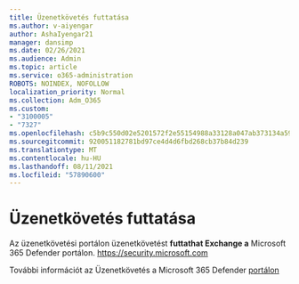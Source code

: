 ```yaml
---
title: Üzenetkövetés futtatása
ms.author: v-aiyengar
author: AshaIyengar21
manager: dansimp
ms.date: 02/26/2021
ms.audience: Admin
ms.topic: article
ms.service: o365-administration
ROBOTS: NOINDEX, NOFOLLOW
localization_priority: Normal
ms.collection: Adm_O365
ms.custom:
- "3100005"
- "7327"
ms.openlocfilehash: c5b9c550d02e5201572f2e55154988a33128a047ab373134a59188f6ab59820b
ms.sourcegitcommit: 920051182781bd97ce4d4d6fbd268cb37b84d239
ms.translationtype: MT
ms.contentlocale: hu-HU
ms.lasthandoff: 08/11/2021
ms.locfileid: "57890600"
---
```

# <a name="run-a-message-trace"></a>Üzenetkövetés futtatása

Az üzenetkövetési portálon üzenetkövetést **futtathat Exchange a** Microsoft 365 Defender portálon. <https://security.microsoft.com>

További információt az Üzenetkövetés a Microsoft 365 Defender [portálon](https://docs.microsoft.com/microsoft-365/security/office-365-security/message-trace-scc)
